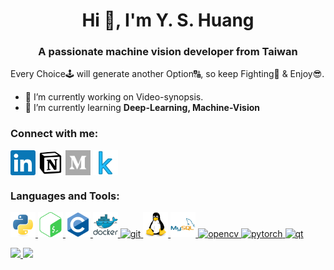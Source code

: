 <h1 align="center">Hi 👋, I'm Y. S. Huang</h1>
<h3 align="center">A passionate machine vision developer from Taiwan</h3>
Every Choice🕹 will generate another Option🔠, so keep Fighting🦾 & Enjoy😎.

- 🔭 I’m currently working on Video-synopsis.
- 🌱 I’m currently learning **Deep-Learning, Machine-Vision**

<h3 align="left">Connect with me:</h3>
<p align="left">
<a href="https://linkedin.com/in/yu-shun-huang" target="blank"><img align="center" src="./icons/linkedin.svg" alt="yu-shun-huang" height="40" width="40" /></a>
<a href="https://tw-yshuang.notion.site/tw-yshuang/Y-S-Huang-s-Notion-eb29efd03f55498b93a081f162da452d" target="blank"><img align="center" src="./icons/notion.png" alt="@tw.yshuang" height="40" width="40" /></a>
<a href="https://medium.com/ntust-aivc" target="blank"><img align="center" src="./icons/medium_1.svg" alt="@tw.yshuang" height="40" width="40" /></a>
<a href="https://kaggle.com/twyshuang" target="blank"><img align="center" src="./icons/kaggle.svg" alt="twyshuang" height="40" width="40" /></a>
</p>

<h3 align="left">Languages and Tools:</h3>
<p align="left"> <a href="https://www.python.org" target="_blank"> <img src="https://raw.githubusercontent.com/devicons/devicon/master/icons/python/python-original.svg" alt="python" width="40" height="40"/> </a><a href="https://www.gnu.org/software/bash/" target="_blank"> <img src="./icons/bash.svg" alt="bash" width="40" height="40"/> </a> <a href="https://www.cprogramming.com/" target="_blank"> <img src="https://raw.githubusercontent.com/devicons/devicon/master/icons/c/c-original.svg" alt="c" width="40" height="40"/> </a> <a href="https://www.docker.com/" target="_blank"> <img src="https://raw.githubusercontent.com/devicons/devicon/master/icons/docker/docker-original-wordmark.svg" alt="docker" width="40" height="40"/> </a> <a href="https://git-scm.com/" target="_blank"> <img src="https://www.vectorlogo.zone/logos/git-scm/git-scm-icon.svg" alt="git" width="40" height="40"/> </a> <a href="https://www.linux.org/" target="_blank"> <img src="https://raw.githubusercontent.com/devicons/devicon/master/icons/linux/linux-original.svg" alt="linux" width="40" height="40"/> </a> <a href="https://www.mysql.com/" target="_blank"> <img src="https://raw.githubusercontent.com/devicons/devicon/master/icons/mysql/mysql-original-wordmark.svg" alt="mysql" width="40" height="40"/> </a> <a href="https://opencv.org/" target="_blank"> <img src="https://www.vectorlogo.zone/logos/opencv/opencv-icon.svg" alt="opencv" width="40" height="40"/> </a>  <a href="https://pytorch.org/" target="_blank"> <img src="https://www.vectorlogo.zone/logos/pytorch/pytorch-icon.svg" alt="pytorch" width="40" height="40"/> </a> <a href="https://www.qt.io/" target="_blank"> <img src="https://upload.wikimedia.org/wikipedia/commons/0/0b/Qt_logo_2016.svg" alt="qt" width="40" height="40"/> </a> </p>


<a href="https://github.com/tw-yshuang">
    <img height="175" src="https://github-stats-alpha.vercel.app/api?username=tw-yshuang&cc=1a1b27&tc=36B5A6&ic=fff&bc=1a1b27">
    <img height="175" src="https://github-readme-stats.vercel.app/api/top-langs?username=tw-yshuang&show_icons=true&locale=en&layout=compact&title_color=fff&icon_color=bf91f3&text_color=38bdae&bg_color=1a1b27&border_color=1a1b27">
</a>
